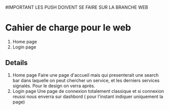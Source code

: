 #IMPORTANT LES PUSH DOIVENT SE FAIRE SUR LA BRANCHE WEB


# Cahier de charge pour le web

1. Home page
2. Login page



## Details
1. Home page 
Faire une page d'accueil mais qui presenterait une search bar dans laquelle on peut chercher un service, et les derniers services signalés. Pour le design on verra après.
2. Login page
Une page de connexion totalement classique et si connexion reussi nous enverra sur dashbord ( pour l'instant indiquer uniquement la page)
